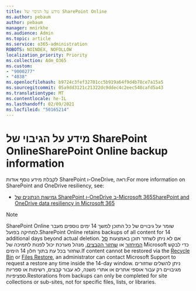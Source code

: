 ```yaml
---
title: מידע על הגיבוי של SharePoint Online
ms.author: pebaum
author: pebaum
manager: mnirkhe
ms.audience: Admin
ms.topic: article
ms.service: o365-administration
ROBOTS: NOINDEX, NOFOLLOW
localization_priority: Priority
ms.collection: Adm_O365
ms.custom:
- "9000277"
- "4838"
ms.openlocfilehash: b9724c3fef32701cc5b919a64f9d4b78ce7a15a5
ms.sourcegitcommit: 05a9dd3121c21322dc9ddec4c2eec548cafd5a43
ms.translationtype: MT
ms.contentlocale: he-IL
ms.lasthandoff: 02/09/2021
ms.locfileid: "50165214"
---
```

# <a name="sharepoint-online-backup-information"></a><span data-ttu-id="68a47-102">מידע על הגיבוי של SharePoint Online</span><span class="sxs-lookup"><span data-stu-id="68a47-102">SharePoint Online backup information</span></span>

<span data-ttu-id="68a47-103">לקבלת מידע נוסף אודות SharePoint ו-OneDrive, ראה:</span><span class="sxs-lookup"><span data-stu-id="68a47-103">For more information on SharePoint and OneDrive resiliency, see:</span></span>

- [<span data-ttu-id="68a47-104">גמישות הנתונים של SharePoint ו-OneDrive ב-Microsoft 365</span><span class="sxs-lookup"><span data-stu-id="68a47-104">SharePoint and OneDrive data resiliency in Microsoft 365</span></span>](https://docs.microsoft.com/compliance/assurance/assurance-sharepoint-onedrive-data-resiliency)

> [!NOTE]
> <span data-ttu-id="68a47-105">SharePoint Online שומר על גיבויים של כל התוכן למשך 14 ימים נוספים מעבר למחיקה בפועל.</span><span class="sxs-lookup"><span data-stu-id="68a47-105">SharePoint Online retains backups of all content for 14 additional days beyond actual deletion.</span></span> <span data-ttu-id="68a47-106">אם לא ניתן לשחזר תוכן באמצעות [סל המיחזור](https://support.microsoft.com/office/restore-deleted-items-from-the-site-collection-recycle-bin-5fa924ee-16d7-487b-9a0a-021b9062d14b) או [שחזור הקבצים](https://support.microsoft.com/office/restore-your-onedrive-fa231298-759d-41cf-bcd0-25ac53eb8a15), מנהל מערכת יכול לפנות לתמיכה של Microsoft כדי לבקש שחזור בכל עת בתוך חלון 14 הימים.</span><span class="sxs-lookup"><span data-stu-id="68a47-106">If content cannot be restored via the [Recycle Bin](https://support.microsoft.com/office/restore-deleted-items-from-the-site-collection-recycle-bin-5fa924ee-16d7-487b-9a0a-021b9062d14b) or [Files Restore](https://support.microsoft.com/office/restore-your-onedrive-fa231298-759d-41cf-bcd0-25ac53eb8a15), an administrator can contact Microsoft Support to request a restore any time inside the 14-day window.</span></span> <span data-ttu-id="68a47-107">ניתן להשלים שחזורים מגיבויים רק עבור אוספי אתרים או אתרי משנה, לא עבור קבצים, רשימות או ספריות ספציפיות.</span><span class="sxs-lookup"><span data-stu-id="68a47-107">Restorations from backups can only be completed for site collections or sub-sites, not for specific files, lists, or libraries.</span></span>
